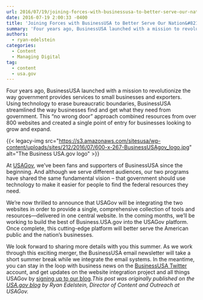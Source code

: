 ```yaml
---
url: 2016/07/19/joining-forces-with-businessusa-to-better-serve-our-nations-businesses.md
date: 2016-07-19 2:00:33 -0400
title: 'Joining Forces with BusinessUSA to Better Serve Our Nation&#8217;s Businesses'
summary: 'Four years ago, BusinessUSA launched with a mission to revolutionize the way government provides services to small businesses and exporters. Using technology to erase bureaucratic boundaries, BusinessUSA streamlined the way businesses find and get what they need from government. This &ldquo;no wrong door&rdquo; approach combined resources from over 800 websites and created a single point'
authors:
  - ryan-edelstein
categories:
  - Content
  - Managing Digital
tag:
  - content
  - usa.gov
---
```


Four years ago, BusinessUSA launched with a mission to revolutionize the way government provides services to small businesses and exporters. Using technology to erase bureaucratic boundaries, BusinessUSA streamlined the way businesses find and get what they need from government. This “no wrong door” approach combined resources from over 800 websites and created a single point of entry for businesses looking to grow and expand.

{{< legacy-img src="https://s3.amazonaws.com/sitesusa/wp-content/uploads/sites/212/2016/07/600-x-267-BusinessUSAgov_logo.jpg" alt="The Business USA.gov logo" >}}

At [USAGov](http://usa.gov/explore), we’ve been fans and supporters of BusinessUSA since the beginning. And although we serve different audiences, our two programs have shared the same fundamental vision &#8211; that government should use technology to make it easier for people to find the federal resources they need.

We’re now thrilled to announce that USAGov will be integrating the two websites in order to provide a single, comprehensive collection of tools and resources—delivered in one central website. In the coming months, we’ll be working to build the best of Business.USA.gov into the USAGov platform. Once complete, this cutting-edge platform will better serve the American public and the nation’s businesses.

We look forward to sharing more details with you this summer. As we work through this exciting merger, the BusinessUSA email newsletter will take a short summer break while we integrate the email systems.  In the meantime, you can stay in the loop with business news on the [BusinessUSA Twitter](https://twitter.com/BizUSA/) account, and get updates on the website integration project and all things USAGov by [signing up to our blog](http://connect.usa.gov/blog-email-sign-up-page)._This post was originally published on the [USA.gov blog](https://blog.usa.gov/) by Ryan Edelstein, Director of Content and Outreach at USAGov._
